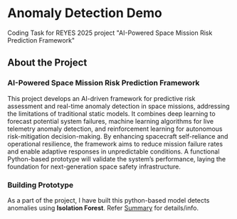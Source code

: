 # Anomaly Detection Demo
Coding Task for REYES 2025 project "AI-Powered Space Mission Risk Prediction Framework"

## About the Project
### AI-Powered Space Mission Risk Prediction Framework
This project develops an AI-driven framework for predictive risk assessment and real-time anomaly detection in space missions, addressing the limitations of traditional static models. It combines deep learning to forecast potential system failures, machine learning algorithms for live telemetry anomaly detection, and reinforcement learning for autonomous risk-mitigation decision-making. By enhancing spacecraft self-reliance and operational resilience, the framework aims to reduce mission failure rates and enable adaptive responses in unpredictable conditions. A functional Python-based prototype will validate the system’s performance, laying the foundation for next-generation space safety infrastructure.

### Building Prototype 
As a part of the project, I have built this python-based model detects anomalies using **Isolation Forest**. 
Refer [Summary](https://github.com/sanj64/AnomalyDetectionTest/blob/main/Summary.md) for details/info.
